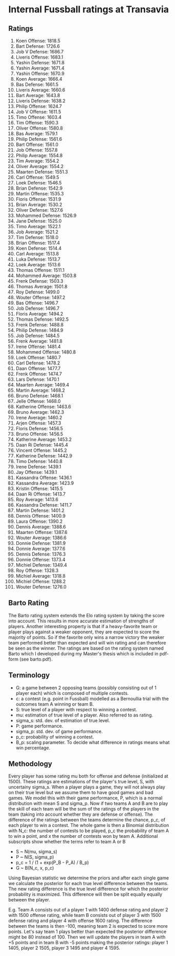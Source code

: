 # Internal Fussball ratings at Transavia
## Ratings
1. Koen Offense: 1818.5 
2. Bart Defense: 1726.6 
3. Job V Defense: 1686.7 
4. Liveris Offense: 1683.1 
5. Yashin Defense: 1671.8 
6. Yashin Average: 1671.4 
7. Yashin Offense: 1670.9 
8. Koen Average: 1666.4 
9. Bas Defense: 1661.5 
10. Liveris Average: 1660.6 
11. Bart Average: 1643.8 
12. Liveris Defense: 1638.2 
13. Philip Offense: 1624.7 
14. Job V Offense: 1611.5 
15. Timo Offense: 1603.4 
16. Tim Offense: 1590.3 
17. Oliver Offense: 1580.8 
18. Bas Average: 1579.1 
19. Philip  Defense: 1561.6 
20. Bart Offense: 1561.0 
21. Job Offense: 1557.8 
22. Philip Average: 1554.8 
23. Tim Average: 1554.2 
24. Oliver Average: 1554.2 
25. Maarten Defense: 1551.3 
26. Carl Offense: 1549.5 
27. Loek Defense: 1546.5 
28. Brian Defense: 1542.9 
29. Martin Offense: 1535.3 
30. Floris Offense: 1531.9 
31. Brian Average: 1530.2 
32. Oliver Defense: 1527.6 
33. Mohammed Defense: 1526.9 
34. Jane Defense: 1525.0 
35. Timo Average: 1522.1 
36. Job Average: 1521.2 
37. Tim Defense: 1518.0 
38. Brian Offense: 1517.4 
39. Koen Defense: 1514.4 
40. Carl Average: 1513.8 
41. Luka Defense: 1513.7 
42. Loek Average: 1513.6 
43. Thomas Offense: 1511.1 
44. Mohammed Average: 1503.8 
45. Frenk  Defense: 1503.3 
46. Thomas Average: 1501.8 
47. Roy Defense: 1499.0 
48. Wouter Offense: 1497.2 
49. Bas Offense: 1496.7 
50. Job  Defense: 1496.7 
51. Floris Average: 1494.2 
52. Thomas Defense: 1492.5 
53. Frenk Defense: 1488.8 
54. Philip Defense: 1484.9 
55. Job Defense: 1484.5 
56. Frenk Average: 1481.8 
57. Irene Offense: 1481.4 
58. Mohammed Offense: 1480.8 
59. Loek Offense: 1480.7 
60. Carl Defense: 1478.2 
61. Daan Offense: 1477.7 
62. Frenk Offense: 1474.7 
63. Lars Defense: 1470.1 
64. Maarten Average: 1469.4 
65. Martin Average: 1468.2 
66. Bruno Defense: 1468.1 
67. Jelle Offense: 1468.0 
68. Katherine Offense: 1463.6 
69. Bruno Average: 1462.3 
70. Irene Average: 1460.2 
71. Arjen Offense: 1457.3 
72. Floris Defense: 1456.5 
73. Bruno Offense: 1456.5 
74. Katherine Average: 1453.2 
75. Daan Ri Defense: 1445.4 
76. Vincent Offense: 1445.2 
77. Katherine Defense: 1442.9 
78. Timo Defense: 1440.8 
79. Irene Defense: 1439.1 
80. Jay Offense: 1439.1 
81. Kassandra Offense: 1436.1 
82. Kassandra Average: 1423.9 
83. Kristin Offense: 1415.5 
84. Daan Ri Offense: 1413.7 
85. Roy Average: 1413.6 
86. Kassandra Defense: 1411.7 
87. Martin Defense: 1401.2 
88. Dennis Offense: 1400.9 
89. Laura Offense: 1390.2 
90. Dennis Average: 1388.6 
91. Maarten Offense: 1387.6 
92. Wouter Average: 1386.6 
93. Donnie Defense: 1381.9 
94. Donnie Average: 1377.6 
95. Dennis Defense: 1376.3 
96. Donnie Offense: 1373.4 
97. Michiel Defense: 1349.4 
98. Roy Offense: 1328.3 
99. Michiel Average: 1318.8 
100. Michiel Offense: 1288.2 
101. Wouter Defense: 1276.0 

## Barto Rating
The Barto rating system extends the Elo rating system by taking the score into account. This results in more accurate estimation of strengths of players. Another interesting property is that if a heavy-favorite team or player plays against a weaker opponent, they are expected to score the majority of points. So if the favorite only wins a narrow victory the weaker team performed better than expected and will win rating and can therefore be seen as the winner. The ratings are based on the rating system named Barto which I developed during my Master's thesis which is included in pdf-form (see barto.pdf).
## Terminology
- G: a game between 2 opposing teams (possibly consisting out of 1 player each) which is composed of multiple contests.
- c: a contest (e.g. point in Fussball) modelled as a Bernoullia trial with the outcomes team A winning or team B.
- S: true level of a player with respect to winning a contest.
- mu: estimation of true level of a player. Also referred to as rating.
- sigma_s: std. dev. of estimation of true level.
- P: game performance.
- sigma_p: std. dev. of game performance.
- p_c: probability of winning a contest.
- B_p: scaling parameter. To decide what difference in ratings means what win percentage.
## Methodology
Every player has some rating mu both for offense and defense (initialized at 1500). These ratings are estimations of the player's true level, S, with uncertainy sigma_s. When a player plays a game, they will not always play on their true level but we assume them to have good games and bad games. We model this with their game performance, P, which is a normal distribution with mean S and sigma_p. Now if two teams A and B are to play the skill of each team will be the sum of the ratings of the players in the team (taking into account whether they are defense or offense). The difference of the ratings between the teams determine the chance, p_c, of each player to win a contest. The whole game is then a Binomial distribution with N_c: the number of contests to be played, p_c the probability of team A to win a point, and x the number of contests won by team A. Additional subscripts show whether the terms refer to team A or B
- S ~ N(mu, sigma_s)
- P ~ N(S, sigma_p)
- p_c = 1 / (1 + exp(P_B - P_A) / B_p)
- G ~ B(N_c, x, p_c)

Using Bayesian statistic we determine the priors and after each single game we calculate the posterior for each true level difference between the teams. The new rating difference is the true level difference for which the posterior probability is maximized. This difference will then be split equally equally between the player. 

E.g. Team A consists out of a player 1 with 1400 defense rating and player 2 with 1500 offense rating, while team B consists out of player 3 with 1500 defense rating and player 4 with offense 1600 rating. The difference between the teams is then -100, meaning team 2 is expected to score more points. Let's say team 1 plays better than expected the posterior difference might be 80 instead of 100. Then we will update the players in team A with +5 points and in team B with -5 points making the posterior ratings: player 1 1405, player 2 1505, player 3 1495 and player 4 1595.